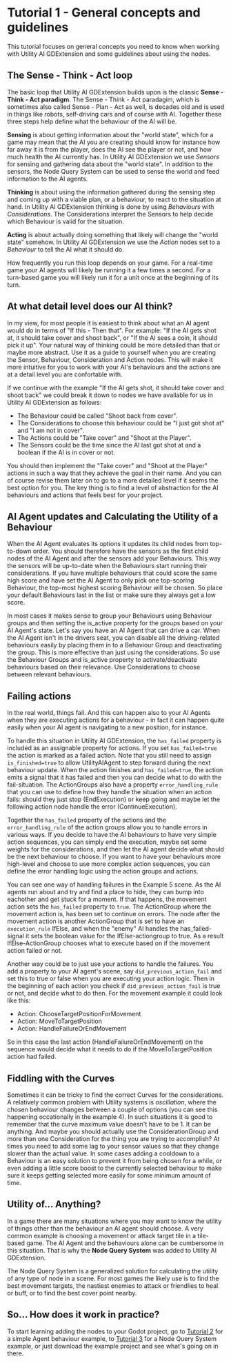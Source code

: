 # Tutorial 1 - General concepts and guidelines
 
This tutorial focuses on general concepts you need to know when working with Utility AI GDExtension and some guidelines about using the nodes.


## The Sense - Think - Act loop

The basic loop that Utility AI GDExtension builds upon is the classic **Sense - Think - Act paradigm**. The Sense - Think - Act paradagim, which is sometimes also called Sense - Plan - Act as well, is decades old and is used in things like robots, self-driving cars and of course with AI. Together these three steps help define what the behaviour of the AI will be.
 
**Sensing** is about getting information about the "world state", which for a game may mean that the AI you are creating should know for instance how far away it is from the player, does the AI see the player or not, and how much health the AI currently has. In Utility AI GDExtension we use *Sensors* for sensing and gathering data about the "world state". In addition to the sensors, the Node Query System can be used to sense the world and feed information to the AI agents.

**Thinking** is about using the information gathered during the sensing step and coming up with a viable plan, or a behaviour, to react to the situation at hand. In Utility AI GDExtension thinking is done by using *Behaviours* with *Considerations*. The Considerations interpret the Sensors to help decide which Behaviour is valid for the situation.

**Acting** is about actually doing something that likely will change the "world state" somehow. In Utility AI GDExtension we use the *Action* nodes set to a *Behaviour* to tell the AI what it should do. 

How frequently you run this loop depends on your game. For a real-time game your AI agents will likely be running it a few times a second. For a turn-based game you will likely run it for a unit once at the beginning of its turn. 


## At what detail level does our AI think?

In my view, for most people it is easiest to think about what an AI agent would do in terms of "If this - Then that". For example: "If the AI gets shot at, it should take cover and shoot back", or "If the AI sees a coin, it should pick it up". Your natural way of thinking could be more detailed than that or maybe more abstract. Use it as a guide to yourself when you are creating the Sensor, Behaviour, Consideration and Action nodes. This will make it more intuitive for you to work with your AI's behaviours and the actions are at a detail level you are confortable with. 

If we continue with the example "If the AI gets shot, it should take cover and shoot back" we could break it down to nodes we have available for us in Utility AI GDExtension as follows:
 * The Behaviour could be called "Shoot back from cover". 
 * The Considerations to choose this behaviour could be "I just got shot at" and "I am not in cover". 
 * The Actions could be "Take cover" and "Shoot at the Player". 
 * The Sensors could be the time since the AI last got shot at and a boolean if the AI is in cover or not.

You should then implement the "Take cover" and "Shoot at the Player" actions in such a way that they achieve the goal in their name. And you can of course revise them later on to go to a more detailed level if it seems the best option for you. The key thing is to find a level of abstraction for the AI behaviours and actions that feels best for your project. 


## AI Agent updates and Calculating the Utility of a Behaviour

When the AI Agent evaluates its options it updates its child nodes from top-to-down order. You should therefore have the sensors as the first child nodes of the AI Agent and after the sensors add your Behaviours. This way the sensors will be up-to-date when the Behaviours start running their considerations. If you have multiple behaviours that could score the same high score and have set the AI Agent to only pick one top-scoring Behaviour, the top-most highest scoring Behaviour will be chosen. So place your default Behaviours last in the list or make sure they always get a low score.

In most cases it makes sense to group your Behaviours using Behaviour groups and then setting the is_active property for the groups based on your AI Agent's state. Let's say you have an AI Agent that can drive a car. When the AI Agent isn't in the drivers seat, you can disable all the driving-related behaviours easily by placing them in to a Behaviour Group and deactivating the group. This is more effective than just using the considerations. So use the Behaviour Groups and is_active property to activate/deactivate behaviours based on their relevance. Use Considerations to choose between relevant behaviours.


## Failing actions

In the real world, things fail. And this can happen also to your AI Agents when they are executing actions for a behaviour - in fact it can happen quite easily when your AI agent is navigating to a new position, for instance. 

To handle this situation in Utility AI GDExtension, the `has_failed` property is included as an assignable property for actions. If you set `has_failed=true` the action is marked as a failed action. Note that you still need to assign `is_finished=true` to allow UtilityAIAgent to step forward during the next behaviour update. When the action finishes and `has_failed=true`, the action emits a signal that it has failed and then you can decide what to do with the fail-situation. The ActionGroups also have a property `error_handling_rule` that you can use to define how they handle the situation when an action fails: should they just stop (EndExecution) or keep going and maybe let the following action node handle the error (ContinueExecution). 

Together the `has_failed` property of the actions and the `error_handling_rule` of the action groups allow you to handle errors in various ways. If you decide to have the AI behaviours to have very simple action sequences, you can simply end the execution, maybe set some weights for the considerations, and then let the AI agent decide what should be the next behaviour to choose. If you want to have your behaviours more high-level and choose to use more complex action sequences, you can define the error handling logic using the action groups and actions. 

You can see one way of handling failures in the Example 5 scene. As the AI agents run about and try and find a place to hide, they can bump into eachother and get stuck for a moment. If that happens, the movement action sets the `has_failed` property to `true`. The ActionGroup where the movement action is, has been set to continue on errors. The node after the movement action is another ActionGroup that is set to have an `execution_rule` IfElse, and when the "enemy" AI handles the has_failed-signal it sets the boolean value for the IfElse-actiongroup to true. As a result IfElse-ActionGroup chooses what to execute based on if the movement action failed or not. 

Another way could be to just use your actions to handle the failures. You add a property to your AI agent's scene, say `did_previous_action_fail` and set this to true or false when you are executing your action logic. Then in the beginning of each action you check if `did_previous_action_fail` is true or not, and decide what to do then. For the movement example it could look like this:
 
 * Action: ChooseTargetPositionForMovement
 * Action: MoveToTargetPosition
 * Action: HandleFailureOrEndMovement

So in this case the last action (HandleFailureOrEndMovement) on the sequence would decide what it needs to do if the MoveToTargetPosition action had failed.


## Fiddling with the Curves

Sometimes it can be tricky to find the correct Curves for the considerations. A relatively common problem with Utility systems is *oscillation*, where the chosen behaviour changes between a couple of options (you can see this happening occationally in the example 4). In such situations it is good to remember that the curve maximum value doesn't have to be 1. It can be anything. And maybe you should actually use the ConsiderationGroup and more than one Consideration for the thing you are trying to accomplish? At times you need to add some lag to your sensor values so that they change slower than the actual value. In some cases adding a cooldown to a Behaviour is an easy solution to prevent it from being chosen for a while, or even adding a little score boost to the currently selected behaviour to make sure it keeps getting selected more easily for some minimum amount of time. 


## Utility of... Anything?

In a game there are many situations where you may want to know the utility of things other than the behaviour an AI agent should choose. A very common example is choosing a movement or attack target tile in a tile-based game. The AI Agent and the behaviours alone can be cumbersome in this situation. That is why the **Node Query System** was added to Utility AI GDExtension. 

The Node Query System is a generalized solution for calculating the utility of any type of node in a scene. For most games the likely use is to find the best movement targets, the nastiest enemies to attack or friendlies to heal or buff, or to find the best cover point nearby. 


## So... How does it work in practice? 

To start learning adding the nodes to your Godot project, go to [Tutorial 2](Tutorial_2.md) for a simple Agent behaviour example, to [Tutorial 3](Tutorial_3.md) for a Node Query System example, or just download the example project and see what's going on in there. 


